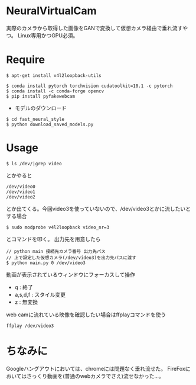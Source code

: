 # NeuralVirtualCam
実際のカメラから取得した画像をGANで変換して仮想カメラ経由で垂れ流すやつ。
Linux専用かつGPU必須。

# Require
```
$ apt-get install v4l2loopback-utils

$ conda install pytorch torchvision cudatoolkit=10.1 -c pytorch
$ conda install -c conda-forge opencv
$ pip install pyfakewebcam
```

- モデルのダウンロード
```
$ cd fast_neural_style
$ python download_saved_models.py
```
# Usage
```
$ ls /dev/|grep video
```
とかやると
```
/dev/video0
/dev/video1
/dev/video2
```
とか出てくる。今回video3を使っていないので、/dev/video3とかに流したいとする場合
```
$ sudo modprobe v4l2loopback video_nr=3
```
とコマンドを叩く。
出力先を用意したら
```
// python main 接続先カメラ番号 出力先パス
// 上で設定した仮想カメラ(/dev/video3)を出力先パスに渡す
$ python main.py 0 /dev/video3
```

動画が表示されているウィンドウにフォーカスして操作
- q : 終了
- a,s,d,f : スタイル変更
- z : 無変換

web camに流れている映像を確認したい場合はffplayコマンドを使う
```
ffplay /dev/video3
```

# ちなみに
Googleハングアウトにおいては、chromeには問題なく垂れ流せた。
FireFoxにおいてはさっくり動画を(普通のwebカメラでさえ)流せなかった...。